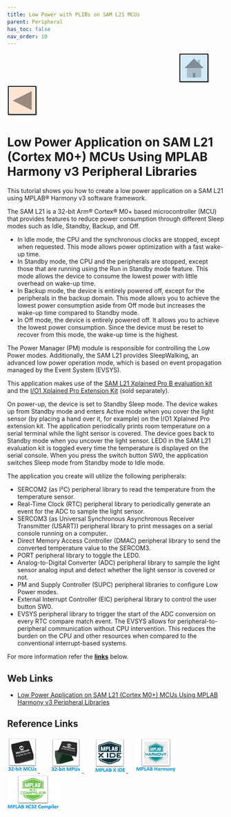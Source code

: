 ```yaml
---
title: Low Power with PLIBs on SAM L21 MCUs
parent: Peripheral
has_toc: false
nav_order: 10
---
```


&nbsp;&nbsp;&nbsp;&nbsp;&nbsp;&nbsp;&nbsp;&nbsp;&nbsp;&nbsp;&nbsp;&nbsp;&nbsp;&nbsp;&nbsp;&nbsp;&nbsp;&nbsp;&nbsp;&nbsp;&nbsp;&nbsp;&nbsp;&nbsp;&nbsp;&nbsp;&nbsp;&nbsp; &nbsp;&nbsp;&nbsp;&nbsp;&nbsp;&nbsp;&nbsp;&nbsp;&nbsp;&nbsp;&nbsp;&nbsp;&nbsp;&nbsp;&nbsp;&nbsp;&nbsp;&nbsp;&nbsp;&nbsp;&nbsp;&nbsp;&nbsp;&nbsp;&nbsp;&nbsp;&nbsp;&nbsp;&nbsp;&nbsp;&nbsp;&nbsp;&nbsp;&nbsp;&nbsp;&nbsp;&nbsp;&nbsp;&nbsp;&nbsp;&nbsp;&nbsp;&nbsp;&nbsp;&nbsp;&nbsp;&nbsp;&nbsp;&nbsp;&nbsp;&nbsp;&nbsp;&nbsp;&nbsp;&nbsp;&nbsp;&nbsp;&nbsp;&nbsp;&nbsp;&nbsp;&nbsp;&nbsp;&nbsp;&nbsp;&nbsp;&nbsp;&nbsp;&nbsp;&nbsp;&nbsp;&nbsp;[<img src="../../r_images/quick_home.png" title="Home">](../../readme.md) [<img src="../../r_images/quick_back.png"  title="Back">](../readme.md)
# Low Power Application on SAM L21 (Cortex M0+) MCUs Using MPLAB Harmony v3 Peripheral Libraries

This tutorial shows you how to create a low power application on a SAM L21 using MPLAB® Harmony v3 software framework.

The SAM L21 is a 32-bit Arm® Cortex® M0+ based microcontroller (MCU) that provides features to reduce power consumption through different Sleep modes such as Idle, Standby, Backup, and Off.

- In Idle mode, the CPU and the synchronous clocks are stopped, except when requested. This mode allows power optimization with a fast wake-up time.
- In Standby mode, the CPU and the peripherals are stopped, except those that are running using the Run in Standby mode feature. This mode allows the device to consume the lowest power with little overhead on wake-up time.
- In Backup mode, the device is entirely powered off, except for the peripherals in the backup domain. This mode allows you to achieve the lowest power consumption aside from Off mode but increases the wake-up time compared to Standby mode.
- In Off mode, the device is entirely powered off. It allows you to achieve the lowest power consumption. Since the device must be reset to recover from this mode, the wake-up time is the highest.  

The Power Manager (PM) module is responsible for controlling the Low Power modes. Additionally, the SAM L21 provides SleepWalking, an advanced low power operation mode, which is based on event propagation managed by the Event System (EVSYS).

This application makes use of the <a href="https://www.microchip.com/developmenttools/ProductDetails/atsaml21-xpro-b" target="_blank">SAM L21 Xplained Pro B evaluation kit</a>
 and the <a href="https://www.microchip.com/Developmenttools/ProductDetails/ATIO1-XPRO" target="_blank">I/O1 Xplained Pro Extension Kit</a> (sold separately).

On power-up, the device is set to Standby Sleep mode. The device wakes up from Standby mode and enters Active mode when you cover the light sensor (by placing a hand over it, for example) on the I/O1 Xplained Pro extension kit. The application periodically prints room temperature on a serial terminal while the light sensor is covered. The device goes back to Standby mode when you uncover the light sensor. LED0 in the SAM L21 evaluation kit is toggled every time the temperature is displayed on the serial console. When you press the switch button SW0, the application switches Sleep mode from Standby mode to Idle mode.

The application you create will utilize the following peripherals:

- SERCOM2 (as I²C) peripheral library to read the temperature from the temperature sensor.
- Real-Time Clock (RTC) peripheral library to periodically generate an event for the ADC to sample the light sensor.
- SERCOM3 (as Universal Synchronous Asynchronous Receiver Transmitter (USART)) peripheral library to print messages on a serial console running on a computer.
- Direct Memory Access Controller (DMAC) peripheral library to send the converted temperature value to the SERCOM3.
- PORT peripheral library to toggle the LED0.
- Analog-to-Digital Converter (ADC) peripheral library to sample the light sensor analog input and detect whether the light sensor is covered or not.
- PM and Supply Controller (SUPC) peripheral libraries to configure Low Power modes.
- External Interrupt Controller (EIC) peripheral library to control the user button SW0.
- EVSYS peripheral library to trigger the start of the ADC conversion on every RTC compare match event. The EVSYS allows for peripheral-to-peripheral communication without CPU intervention. This reduces the burden on the CPU and other resources when compared to the conventional interrupt-based systems.

For more information refer the **[links](#Web-Links)** below.

## <a id="Web-Links"> </a>
## Web Links

- <a href="https://microchipdeveloper.com/harmony3:low-power-application-on-saml21" target="_blank">Low Power Application on SAM L21 (Cortex M0+) MCUs Using MPLAB Harmony v3 Peripheral Libraries</a>



## Reference Links
[<a href="https://www.microchip.com/design-centers/32-bit" target="_blank"> <img src="../../r_images/32_bit_mcus.png"> </a>]()  &nbsp; &nbsp; &nbsp; [<a href="https://www.microchip.com/design-centers/32-bit-mpus" target="_blank"> <img src="../../r_images/32_bit_mpus.png"> </a>]()  &nbsp; &nbsp; &nbsp; [<a href="https://www.microchip.com/mplab/mplab-x-ide" target="_blank"> <img src="../../r_images/mplab_x_ide.png"> </a>]()  &nbsp; &nbsp; [<a href="https://www.microchip.com/mplab/mplab-harmony" target="_blank"> <img src="../../r_images/mplab_harmony.png"> </a>]() [<a href="https://www.microchip.com/mplab/compilers" target="_blank"> <img src="../../r_images/mplab_compiler.png"> </a>]() 
